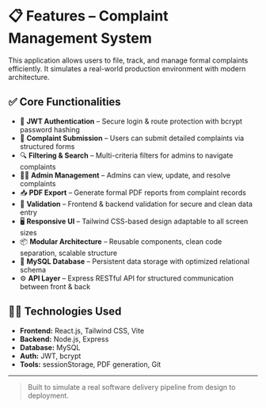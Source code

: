 
# 📋 Features – Complaint Management System

This application allows users to file, track, and manage formal complaints efficiently. It simulates a real-world production environment with modern architecture.

## ✅ Core Functionalities

- 🔐 **JWT Authentication** – Secure login & route protection with bcrypt password hashing
- 📄 **Complaint Submission** – Users can submit detailed complaints via structured forms
- 🔍 **Filtering & Search** – Multi-criteria filters for admins to navigate complaints
- 🧑‍💼 **Admin Management** – Admins can view, update, and resolve complaints
- 📥 **PDF Export** – Generate formal PDF reports from complaint records
- 🧠 **Validation** – Frontend & backend validation for secure and clean data entry
- 🖥️ **Responsive UI** – Tailwind CSS-based design adaptable to all screen sizes
- 📦 **Modular Architecture** – Reusable components, clean code separation, scalable structure
- 💾 **MySQL Database** – Persistent data storage with optimized relational schema
- ⚙️ **API Layer** – Express RESTful API for structured communication between front & back

## 🧑‍💻 Technologies Used

- **Frontend:** React.js, Tailwind CSS, Vite
- **Backend:** Node.js, Express
- **Database:** MySQL
- **Auth:** JWT, bcrypt
- **Tools:** sessionStorage, PDF generation, Git

---

> Built to simulate a real software delivery pipeline from design to deployment.
